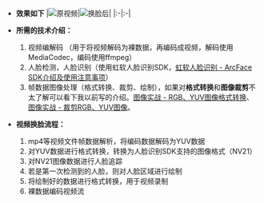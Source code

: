 - **效果如下**
|![原视频](https://github.com/wangshengyang1996/FaceSwap/blob/master/sample/pdd.gif)|![换脸后](https://github.com/wangshengyang1996/FaceSwap/blob/master/sample/marked.gif)|
|:-|:-|

- **所需的技术介绍：**
   1. 视频编解码 （用于将视频解码为裸数据，再编码成视频，解码使用MediaCodec，编码使用ffmpeg）
   2. 人脸检测，人脸识别（使用虹软人脸识别SDK，[虹软人脸识别 - ArcFace SDK介绍及使用注意事项](https://www.jianshu.com/p/8ceb1c6d4e2c)）
   3. 帧数据图像处理（格式转换、裁剪、绘制），如果对**格式转换**和**图像裁剪**不太了解可以看下我以前写的介绍。[图像实战 - RGB、YUV图像格式转换](https://www.jianshu.com/p/7cf0e294ffd9)、[图像实战 - 裁剪RGB、YUV图像](https://www.jianshu.com/p/9e4bf1047c9b)。


- **视频换脸流程：**
   1. mp4等视频文件帧数据解析，将编码数据解码为YUV数据
   2. 对YUV数据进行格式转换，转换为人脸识别SDK支持的图像格式（NV21）
   3. 对NV21图像数据进行人脸追踪
   4. 若是第一次检测到的人脸，则对人脸区域进行绘制
   5. 将绘制好的数据进行格式转换，用于视频录制
   6. 裸数据编码视频流
